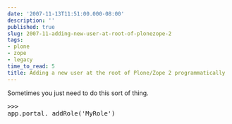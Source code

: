 ```yaml
---
date: '2007-11-13T11:51:00.000-08:00'
description: ''
published: true
slug: 2007-11-adding-new-user-at-root-of-plonezope-2
tags:
- plone
- zope
- legacy
time_to_read: 5
title: Adding a new user at the root of Plone/Zope 2 programmatically
---
```


Sometimes you just need to do this sort of thing.<br /><pre class="prettyprint-py">>>> app.portal._addRole('MyRole')</pre>
